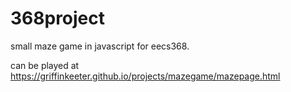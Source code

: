 # 368project
small maze game in javascript for eecs368.

can be played at https://griffinkeeter.github.io/projects/mazegame/mazepage.html

